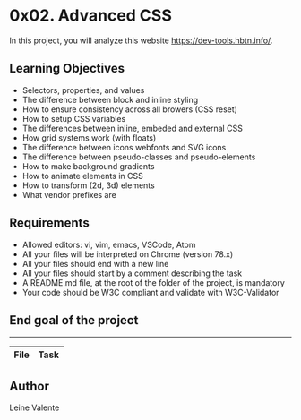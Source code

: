 # 0x02. Advanced CSS

In this project, you will analyze this website https://dev-tools.hbtn.info/.

## Learning Objectives

 * Selectors, properties, and values
 * The difference between block and inline styling
 * How to ensure consistency across all browers (CSS reset)
 * How to setup CSS variables
 * The differences between inline, embeded and external CSS
 * How grid systems work (with floats)
 * The difference between icons webfonts and SVG icons
 * The difference between pseudo-classes and pseudo-elements
 * How to make background gradients
 * How to animate elements in CSS
 * How to transform (2d, 3d) elements
 * What vendor prefixes are

## Requirements

 * Allowed editors: vi, vim, emacs, VSCode, Atom
 * All your files will be interpreted on Chrome (version 78.x)
 * All your files should end with a new line
 * All your files should start by a comment describing the task
 * A README.md file, at the root of the folder of the project, is mandatory
 * Your code should be W3C compliant and validate with W3C-Validator


## End goal of the project


 

---
File|Task
---|---


## Author
Leine Valente